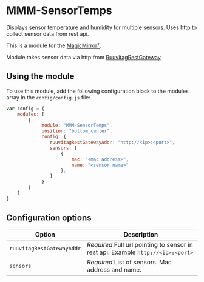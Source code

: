 # MMM-SensorTemps
Displays sensor temperature and humidity for multiple sensors. Uses http to collect sensor data from rest api.

This is a module for the [MagicMirror²](https://github.com/MichMich/MagicMirror/).

Module takes sensor data via http from [RuuvitagRestGateway](https://github.com/sipuli93/RuuvitagRestGateway)

## Using the module

To use this module, add the following configuration block to the modules array in the `config/config.js` file:
```js
var config = {
    modules: [
        {
             module: "MMM-SensorTemps",
             position: "bottom_center",
             config: {
                ruuvitagRestGatewayAddr: "http://<ip>:<port>",
                sensors: [
                    {
                        mac: "<mac address>",
                        name: "<sensor name>"
                    },
                ]
             }
        }
    ]
}
```

## Configuration options

| Option           | Description
|----------------- |-----------
| `ruuvitagRestGatewayAddr`        | *Required* Full url pointing to sensor in rest api. Example `http://<ip>:<port>`
| `sensors`        | *Required* List of sensors. Mac address and name.
